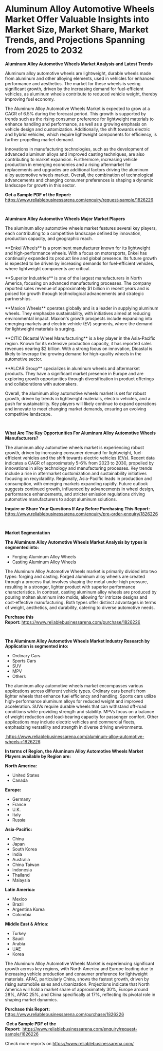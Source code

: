 <p><h1>Aluminum Alloy Automotive Wheels Market Offer Valuable Insights into Market Size, Market Share, Market Trends, and Projections Spanning from 2025 to 2032</h1></p><p><strong>Aluminum Alloy Automotive Wheels Market Analysis and Latest Trends</strong></p>
<p><p>Aluminum alloy automotive wheels are lightweight, durable wheels made from aluminum and other alloying elements, used in vehicles for enhanced performance and aesthetics. The market for these wheels is seeing significant growth, driven by the increasing demand for fuel-efficient vehicles, as aluminum wheels contribute to reduced vehicle weight, thereby improving fuel economy. </p><p>The Aluminum Alloy Automotive Wheels Market is expected to grow at a CAGR of 6.5% during the forecast period. This growth is supported by trends such as the rising consumer preference for lightweight materials to enhance handling and performance, as well as a growing emphasis on vehicle design and customization. Additionally, the shift towards electric and hybrid vehicles, which require lightweight components for efficiency, is further propelling market demand. </p><p>Innovations in manufacturing technologies, such as the development of advanced aluminum alloys and improved casting techniques, are also contributing to market expansion. Furthermore, increasing vehicle production in emerging economies and a rising aftermarket for replacements and upgrades are additional factors driving the aluminum alloy automotive wheels market. Overall, the combination of technological advancements and changing consumer preferences is shaping a dynamic landscape for growth in this sector.</p></p>
<p><strong>Get a Sample PDF of the Report:&nbsp;</strong> <a href="https://www.reliablebusinessarena.com/enquiry/request-sample/1826226?utm_campaign=3267&utm_medium=2&utm_source=Github&utm_content=ia&utm_term=31032025&utm_id=aluminum-alloy-automotive-wheels">https://www.reliablebusinessarena.com/enquiry/request-sample/1826226</a></p>
<p>&nbsp;</p>
<p><strong>Aluminum Alloy Automotive Wheels Major Market Players</strong></p>
<p><p>The aluminum alloy automotive wheels market features several key players, each contributing to a competitive landscape defined by innovation, production capacity, and geographic reach.</p><p>**Enkei Wheels** is a prominent manufacturer known for its lightweight and high-performance wheels. With a focus on motorsports, Enkei has continually expanded its product line and global presence. Its future growth is expected to be driven by increasing demands for fuel-efficient vehicles, where lightweight components are critical.</p><p>**Superior Industries** is one of the largest manufacturers in North America, focusing on advanced manufacturing processes. The company reported sales revenue of approximately $1 billion in recent years and is poised for growth through technological advancements and strategic partnerships.</p><p>**Maxion Wheels** operates globally and is a leader in supplying aluminum wheels. They emphasize sustainability, with initiatives aimed at reducing environmental impact. Maxion's growth prospects include expanding into emerging markets and electric vehicle (EV) segments, where the demand for lightweight materials is surging.</p><p>**CITIC Dicastal Wheel Manufacturing** is a key player in the Asia-Pacific region. Known for its extensive production capacity, it has reported sales revenues nearing $2 billion. With a strong focus on innovation, Dicastal is likely to leverage the growing demand for high-quality wheels in the automotive sector.</p><p>**ALCAR Group** specializes in aluminum wheels and aftermarket products. They have a significant market presence in Europe and are exploring growth opportunities through diversification in product offerings and collaborations with automakers.</p><p>Overall, the aluminum alloy automotive wheels market is set for robust growth, driven by trends in lightweight materials, electric vehicles, and a push for sustainability. Key players will likely continue to expand operations and innovate to meet changing market demands, ensuring an evolving competitive landscape.</p></p>
<p>&nbsp;</p>
<p><strong>What Are The Key Opportunities For Aluminum Alloy Automotive Wheels Manufacturers?</strong></p>
<p><p>The aluminum alloy automotive wheels market is experiencing robust growth, driven by increasing consumer demand for lightweight, fuel-efficient vehicles and the shift towards electric vehicles (EVs). Recent data indicates a CAGR of approximately 5-6% from 2023 to 2030, propelled by innovations in alloy technology and manufacturing processes. Key trends include a rise in aftermarket customization and sustainability initiatives focusing on recyclability. Regionally, Asia-Pacific leads in production and consumption, with emerging markets expanding rapidly. Future outlook suggests continued growth, influenced by advancements in wheel design, performance enhancements, and stricter emission regulations driving automotive manufacturers to adopt aluminum solutions.</p></p>
<p><strong>Inquire or Share Your Questions If Any Before Purchasing This Report:</strong> <a href="https://www.reliablebusinessarena.com/enquiry/pre-order-enquiry/1826226?utm_campaign=3267&utm_medium=2&utm_source=Github&utm_content=ia&utm_term=31032025&utm_id=aluminum-alloy-automotive-wheels">https://www.reliablebusinessarena.com/enquiry/pre-order-enquiry/1826226</a></p>
<p>&nbsp;</p>
<p><strong>Market Segmentation</strong></p>
<p><strong>The Aluminum Alloy Automotive Wheels Market Analysis by types is segmented into:</strong></p>
<p><ul><li>Forging Aluminum Alloy Wheels</li><li>Casting Aluminum Alloy Wheels</li></ul></p>
<p><p>The Aluminum Alloy Automotive Wheels market is primarily divided into two types: forging and casting. Forged aluminum alloy wheels are created through a process that involves shaping the metal under high pressure, resulting in a stronger, lighter product with superior performance characteristics. In contrast, casting aluminum alloy wheels are produced by pouring molten aluminum into molds, allowing for intricate designs and cost-effective manufacturing. Both types offer distinct advantages in terms of weight, aesthetics, and durability, catering to diverse automotive needs.</p></p>
<p><strong>Purchase this Report:&nbsp;</strong><a href="https://www.reliablebusinessarena.com/purchase/1826226?utm_campaign=3267&utm_medium=2&utm_source=Github&utm_content=ia&utm_term=31032025&utm_id=aluminum-alloy-automotive-wheels">https://www.reliablebusinessarena.com/purchase/1826226</a></p>
<p>&nbsp;</p>
<p><strong>The Aluminum Alloy Automotive Wheels Market Industry Research by Application is segmented into:</strong></p>
<p><ul><li>Ordinary Cars</li><li>Sports Cars</li><li>SUV</li><li>MPV</li><li>Others</li></ul></p>
<p><p>The aluminum alloy automotive wheels market encompasses various applications across different vehicle types. Ordinary cars benefit from lighter wheels that enhance fuel efficiency and handling. Sports cars utilize high-performance aluminum alloys for reduced weight and improved acceleration. SUVs require durable wheels that can withstand off-road conditions while providing strength and stability. MPVs focus on a balance of weight reduction and load-bearing capacity for passenger comfort. Other applications may include electric vehicles and commercial fleets, emphasizing versatility and strength in diverse driving environments.</p></p>
<p><a href="https://www.reliablebusinessarena.com/aluminum-alloy-automotive-wheels-r1826226?utm_campaign=3267&utm_medium=2&utm_source=Github&utm_content=ia&utm_term=31032025&utm_id=aluminum-alloy-automotive-wheels">&nbsp;https://www.reliablebusinessarena.com/aluminum-alloy-automotive-wheels-r1826226</a></p>
<p><strong>In terms of Region, the Aluminum Alloy Automotive Wheels Market Players available by Region are:</strong></p>
<p>
    <p> <strong> North America: </strong>
        <ul>
            <li>United States</li>
            <li>Canada</li>
        </ul>
        </p> 
    <p> <strong> Europe: </strong>
        <ul>
            <li>Germany</li>
            <li>France</li>
            <li>U.K.</li>
            <li>Italy</li>
            <li>Russia</li>
        </ul>
        </p> 
    <p> <strong> Asia-Pacific: </strong>
        <ul>
            <li>China</li>
            <li>Japan</li>
            <li>South Korea</li>
            <li>India</li>
            <li>Australia</li>
            <li>China Taiwan</li>
            <li>Indonesia</li>
            <li>Thailand</li>
            <li>Malaysia</li>
        </ul>
        </p> 
    <p> <strong> Latin America: </strong>
        <ul>
            <li>Mexico</li>
            <li>Brazil</li>
            <li>Argentina Korea</li>
            <li>Colombia</li>
        </ul>
        </p> 
    <p> <strong> Middle East & Africa: </strong>
        <ul>
            <li>Turkey</li>
            <li>Saudi</li>
            <li>Arabia</li>
            <li>UAE</li>
            <li>Korea</li>
        </ul>
    </p>
    </p>
<p><p>The Aluminum Alloy Automotive Wheels Market is experiencing significant growth across key regions, with North America and Europe leading due to increasing vehicle production and consumer preference for lightweight materials. APAC, particularly China, shows the fastest growth, driven by rising automobile sales and urbanization. Projections indicate that North America will hold a market share of approximately 30%, Europe around 28%, APAC 25%, and China specifically at 17%, reflecting its pivotal role in shaping market dynamics.</p></p>
<p><strong>Purchase this Report: </strong><a href="https://www.reliablebusinessarena.com/purchase/1826226?utm_campaign=3267&utm_medium=2&utm_source=Github&utm_content=ia&utm_term=31032025&utm_id=aluminum-alloy-automotive-wheels">https://www.reliablebusinessarena.com/purchase/1826226</a></p>
<p>&nbsp;<strong>Get a Sample PDF of the Report:&nbsp;&nbsp;</strong><a href="https://www.reliablebusinessarena.com/enquiry/request-sample/1826226?utm_campaign=3267&utm_medium=2&utm_source=Github&utm_content=ia&utm_term=31032025&utm_id=aluminum-alloy-automotive-wheels">https://www.reliablebusinessarena.com/enquiry/request-sample/1826226</a></p>
<p><strong></strong></p>
<p>Check more reports on <a href="https://www.reliablebusinessarena.com/?utm_campaign=3267&utm_medium=2&utm_source=Github&utm_content=ia&utm_term=31032025&utm_id=aluminum-alloy-automotive-wheels">https://www.reliablebusinessarena.com/</a></p>